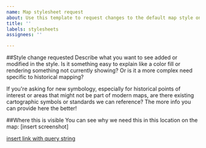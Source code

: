 ```yaml
---
name: Map stylesheet request
about: Use this template to request changes to the default map style on openhistoricalmap.org
title: ''
labels: stylesheets
assignees: ''

---
```


##Style change requested
Describe what you want to see added or modified in the style. Is it something easy to explain like a color fill or rendering something not currently showing? Or is it a more complex need specific to historical mapping? 

If you're asking for new symbology, especially for historical points of interest or areas that might not be part of modern maps, are there existing cartographic symbols or standards we can reference? The more info you can provide here the better!

##Where this is visible
You can see why we need this in this location on the map:
[insert screenshot]

[insert link with query string]()
